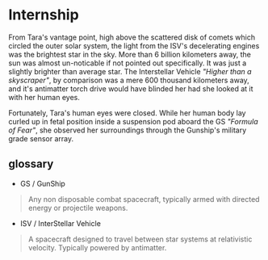 # Internship
From Tara's vantage point, high above the scattered disk of comets which circled the outer solar system, the light from the ISV's decelerating engines was the brightest star in the sky. More than 6 billion kilometers away, the sun was almost un-noticable if not pointed out specifically. It was just a slightly brighter than average star. The Interstellar Vehicle *"Higher than a skyscraper"*, by comparison was a mere 600 thousand kilometers away, and it's antimatter torch drive would have blinded her had she looked at it with her human eyes.

Fortunately, Tara's human eyes were closed. While her human body lay curled up in fetal position inside a suspension pod aboard the GS *"Formula of Fear"*, she observed her surroundings through the Gunship's military grade sensor array.


## glossary ##
* GS / GunShip
>Any non disposable combat spacecraft, typically armed with directed energy or projectile weapons.
* ISV / InterStellar Vehicle
>A spacecraft designed to travel between star systems at relativistic velocity. Typically powered by antimatter.
